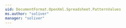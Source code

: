 ```yaml
---
uid: DocumentFormat.OpenXml.Spreadsheet.PatternValues
ms.author: "soliver"
manager: "soliver"
---
```

